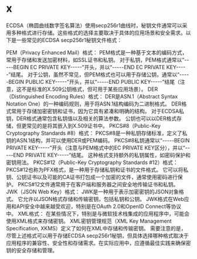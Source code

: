 # x


ECDSA（椭圆曲线数字签名算法）使用secp256r1曲线时，秘钥文件通常可以采用多种格式进行存储。这些格式的选择主要取决于具体的应用场景和安全需求。以下是一些常见的ECDSA secp256r1秘钥文件格式：

PEM（Privacy Enhanced Mail）格式：
PEM格式是一种基于文本的编码方式，常用于存储和发送加密材料，如SSL证书和私钥。
对于私钥，PEM格式通常以“-----BEGIN EC PRIVATE KEY-----”开头，并以“-----END EC PRIVATE KEY-----”结尾。
对于公钥，虽然不常见，但PEM格式也可以用于存储公钥，通常以“-----BEGIN PUBLIC KEY-----”开头，并以“-----END PUBLIC KEY-----”结尾（注意，这不是标准的X.509公钥格式，但可用于某些应用场景）。
DER（Distinguished Encoding Rules）格式：
DER是ASN.1（Abstract Syntax Notation One）的一种编码规则，用于将ASN.1结构编码为二进制格式。
DER格式常用于存储加密密钥和证书，因为它具有紧凑和明确的结构。
对于ECDSA私钥，DER格式通常包含私钥值以及相关的算法参数。
公钥也可以以DER格式存储，但更常见的是将其嵌入到X.509证书中。
PKCS#8（Public-Key Cryptography Standards #8）格式：
PKCS#8是一种私钥存储标准，定义了私钥的ASN.1结构，并可以使用DER或PEM编码。
PKCS#8私钥通常以“-----BEGIN PRIVATE KEY-----”开头（注意与PEM格式中的EC PRIVATE KEY区分），并以“-----END PRIVATE KEY-----”结尾。
这种格式支持额外的私钥属性，如密码保护和密钥用法。
PKCS#12（Public-Key Cryptography Standards #12）格式：
PKCS#12也称为PFX格式，是一种用于存储私钥和证书的文件格式。
它可以将私钥、公钥证书以及可能的CA证书打包成一个加密的文件，通常使用密码进行保护。
PKCS#12文件通常用于在客户端和服务器之间安全地传输证书和私钥。
JWK（JSON Web Key）格式：
JWK是一种用于表示加密密钥的JSON对象格式。
它允许以JSON格式存储和传输密钥，包括私钥和公钥。
JWK格式在Web应用和API安全中越来越受欢迎，特别是在OAuth 2.0和OpenID Connect等协议中。
XML格式：
在某些情况下，特别是与微软技术栈集成的应用程序中，可能会使用XML格式来存储密钥。
XML密钥管理规范（XML Key Management Specification, XKMS）定义了如何在XML中存储和传输密钥。
需要注意的是，尽管上述格式可以用于存储ECDSA secp256r1秘钥，但具体选择哪种格式取决于应用程序的兼容性、安全性和存储需求。在实际应用中，应遵循最佳实践来确保密钥的安全存储和管理。